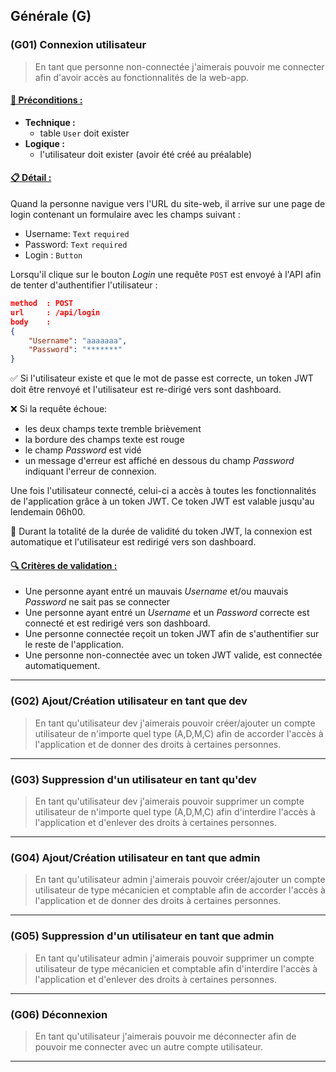 ## Générale (G)

<!--us-->
<!--title-->
### (G01) Connexion utilisateur
<!--/title-->
<!--description-->
> En tant que personne non-connectée j'aimerais pouvoir me connecter afin d'avoir accès au fonctionnalités de la web-app. 

#### <u>📌 Préconditions :</u>
- **Technique :**
  <!--checklist: "📌 Préconditions technique"-->
  - table `User` doit exister
  <!--/checklist-->
- **Logique :**
  - l'utilisateur doit exister (avoir été créé au préalable)

#### <u>📋 Détail :</u>
Quand la personne navigue vers l'URL du site-web, il arrive sur une page de login contenant un formulaire avec les champs suivant :

- Username: `Text` `required`
- Password: `Text` `required`
- Login : `Button`

Lorsqu'il clique sur le bouton *Login* une requête `POST` est envoyé à l'API afin de tenter d'authentifier l'utilisateur :

```json
method  : POST
url     : /api/login
body    :
{
    "Username": "aaaaaaa",
    "Password": "*******"
}
```

✅ Si l'utilisateur existe et que le mot de passe est correcte, un token JWT doit être renvoyé et l'utilisateur est re-dirigé vers sont dashboard. 

❌ Si la requête échoue: 

- les deux champs texte tremble brièvement
- la bordure des champs texte est rouge
- le champ *Password* est vidé
- un message d'erreur est affiché en dessous du champ *Password* indiquant l'erreur de connexion.

Une fois l'utilisateur connecté, celui-ci a accès à toutes les fonctionnalités de l'application grâce à un token JWT. Ce token JWT est valable jusqu'au lendemain 06h00.

🔑 Durant la totalité de la durée de validité du token JWT, la connexion est automatique et l'utilisateur est redirigé vers son dashboard. 

#### <u>🔍 Critères de validation :</u>
  <!--checklist: "🔍 Critères de validation"-->
  - Une personne ayant entré un mauvais *Username* et/ou mauvais *Password* ne sait pas se connecter
  - Une personne ayant entré un *Username* et un *Password* correcte est connecté et est redirigé vers son dashboard. 
  - Une personne connectée reçoit un token JWT afin de s'authentifier sur le reste de l'application. 
  - Une personne non-connectée avec un token JWT valide, est connectée automatiquement.
  <!--/checklist-->

<!--/description-->
<!--/us-->

---

### (G02) Ajout/Création utilisateur en tant que dev
> En tant qu'utilisateur dev j'aimerais pouvoir créer/ajouter un compte utilisateur de n'importe quel type (A,D,M,C) afin de accorder l'accès à l'application et de donner des droits à certaines personnes.

---

### (G03) Suppression d'un utilisateur en tant qu'dev
> En tant qu'utilisateur dev j'aimerais pouvoir supprimer un compte utilisateur de n'importe quel type (A,D,M,C) afin d'interdire l'accès à l'application et d'enlever des droits à certaines personnes.

---

### (G04) Ajout/Création utilisateur en tant que admin
> En tant qu'utilisateur admin j'aimerais pouvoir créer/ajouter un compte utilisateur de type mécanicien et comptable afin de accorder l'accès à l'application et de donner des droits à certaines personnes.

---

### (G05) Suppression d'un utilisateur en tant que admin
> En tant qu'utilisateur admin j'aimerais pouvoir supprimer un compte utilisateur de type mécanicien et comptable afin d'interdire l'accès à l'application et d'enlever des droits à certaines personnes.

---

### (G06) Déconnexion
> En tant qu'utilisateur j'aimerais pouvoir me déconnecter afin de pouvoir me connecter avec un autre compte utilisateur.

---
